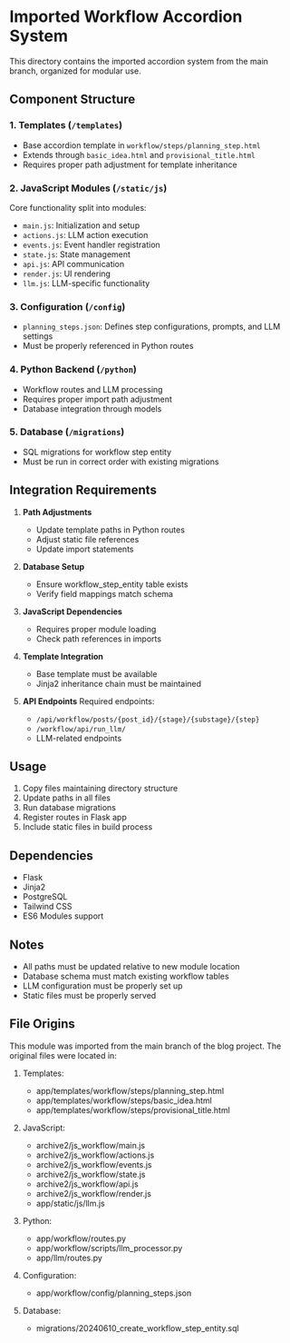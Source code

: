 # Imported Workflow Accordion System

This directory contains the imported accordion system from the main branch, organized for modular use.

## Component Structure

### 1. Templates (`/templates`)
- Base accordion template in `workflow/steps/planning_step.html`
- Extends through `basic_idea.html` and `provisional_title.html`
- Requires proper path adjustment for template inheritance

### 2. JavaScript Modules (`/static/js`)
Core functionality split into modules:
- `main.js`: Initialization and setup
- `actions.js`: LLM action execution
- `events.js`: Event handler registration
- `state.js`: State management
- `api.js`: API communication
- `render.js`: UI rendering
- `llm.js`: LLM-specific functionality

### 3. Configuration (`/config`)
- `planning_steps.json`: Defines step configurations, prompts, and LLM settings
- Must be properly referenced in Python routes

### 4. Python Backend (`/python`)
- Workflow routes and LLM processing
- Requires proper import path adjustment
- Database integration through models

### 5. Database (`/migrations`)
- SQL migrations for workflow step entity
- Must be run in correct order with existing migrations

## Integration Requirements

1. **Path Adjustments**
   - Update template paths in Python routes
   - Adjust static file references
   - Update import statements

2. **Database Setup**
   - Ensure workflow_step_entity table exists
   - Verify field mappings match schema

3. **JavaScript Dependencies**
   - Requires proper module loading
   - Check path references in imports

4. **Template Integration**
   - Base template must be available
   - Jinja2 inheritance chain must be maintained

5. **API Endpoints**
   Required endpoints:
   - `/api/workflow/posts/{post_id}/{stage}/{substage}/{step}`
   - `/workflow/api/run_llm/`
   - LLM-related endpoints

## Usage

1. Copy files maintaining directory structure
2. Update paths in all files
3. Run database migrations
4. Register routes in Flask app
5. Include static files in build process

## Dependencies

- Flask
- Jinja2
- PostgreSQL
- Tailwind CSS
- ES6 Modules support

## Notes

- All paths must be updated relative to new module location
- Database schema must match existing workflow tables
- LLM configuration must be properly set up
- Static files must be properly served

## File Origins

This module was imported from the main branch of the blog project. The original files were located in:

1. Templates:
   - app/templates/workflow/steps/planning_step.html
   - app/templates/workflow/steps/basic_idea.html
   - app/templates/workflow/steps/provisional_title.html

2. JavaScript:
   - archive2/js_workflow/main.js
   - archive2/js_workflow/actions.js
   - archive2/js_workflow/events.js
   - archive2/js_workflow/state.js
   - archive2/js_workflow/api.js
   - archive2/js_workflow/render.js
   - app/static/js/llm.js

3. Python:
   - app/workflow/routes.py
   - app/workflow/scripts/llm_processor.py
   - app/llm/routes.py

4. Configuration:
   - app/workflow/config/planning_steps.json

5. Database:
   - migrations/20240610_create_workflow_step_entity.sql 